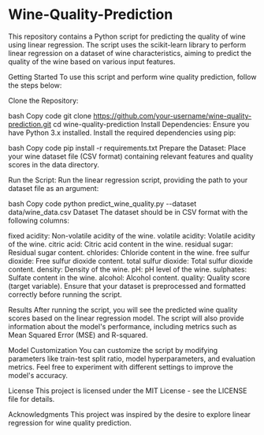 # Wine-Quality-Prediction

This repository contains a Python script for predicting the quality of wine using linear regression. The script uses the scikit-learn library to perform linear regression on a dataset of wine characteristics, aiming to predict the quality of the wine based on various input features.

Getting Started
To use this script and perform wine quality prediction, follow the steps below:

Clone the Repository:

bash
Copy code
git clone https://github.com/your-username/wine-quality-prediction.git
cd wine-quality-prediction
Install Dependencies:
Ensure you have Python 3.x installed. Install the required dependencies using pip:

bash
Copy code
pip install -r requirements.txt
Prepare the Dataset:
Place your wine dataset file (CSV format) containing relevant features and quality scores in the data directory.

Run the Script:
Run the linear regression script, providing the path to your dataset file as an argument:

bash
Copy code
python predict_wine_quality.py --dataset data/wine_data.csv
Dataset
The dataset should be in CSV format with the following columns:

fixed acidity: Non-volatile acidity of the wine.
volatile acidity: Volatile acidity of the wine.
citric acid: Citric acid content in the wine.
residual sugar: Residual sugar content.
chlorides: Chloride content in the wine.
free sulfur dioxide: Free sulfur dioxide content.
total sulfur dioxide: Total sulfur dioxide content.
density: Density of the wine.
pH: pH level of the wine.
sulphates: Sulfate content in the wine.
alcohol: Alcohol content.
quality: Quality score (target variable).
Ensure that your dataset is preprocessed and formatted correctly before running the script.

Results
After running the script, you will see the predicted wine quality scores based on the linear regression model. The script will also provide information about the model's performance, including metrics such as Mean Squared Error (MSE) and R-squared.

Model Customization
You can customize the script by modifying parameters like train-test split ratio, model hyperparameters, and evaluation metrics. Feel free to experiment with different settings to improve the model's accuracy.

License
This project is licensed under the MIT License - see the LICENSE file for details.

Acknowledgments
This project was inspired by the desire to explore linear regression for wine quality prediction.

